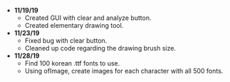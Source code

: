 - **11/19/19**
	- Created GUI with clear and analyze button.
	- Created elementary drawing tool.
- **11/23/19**
	- Fixed bug with clear button.
	- Cleaned up code regarding the drawing brush size.
- **11/28/19**
	- Find 100 korean .ttf fonts to use.
	- Using ofImage, create images for each character with all 500 fonts.
